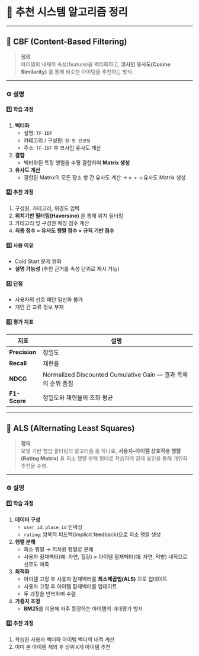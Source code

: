 # 🧩 추천 시스템 알고리즘 정리

---

## 🎯 CBF (Content-Based Filtering)

> **정의**  
> 아이템의 내재적 속성(feature)을 벡터화하고, **코사인 유사도(Cosine Similarity)** 를 통해 비슷한 아이템을 추천하는 방식.

---

### ⚙️ 설명

#### 1️⃣ 학습 과정

1. **벡터화**
   - 설명: `TF-IDF`
   - 카테고리 / 구성원: `원-핫 인코딩`
   - 주소: `TF-IDF` 후 코사인 유사도 계산
2. **결합**
   - 벡터화된 특징 행렬을 수평 결합하여 **Matrix 생성**
3. **유사도 계산**
   - 결합된 Matrix의 모든 장소 쌍 간 유사도 계산 → `n × n` 유사도 Matrix 생성

#### 2️⃣ 추천 과정

1. 구성원, 카테고리, 위경도 입력
2. **위치기반 필터링(Haversine)** 을 통해 위치 필터링
3. 카테고리 및 구성원 매칭 점수 계산
4. **최종 점수 = 유사도 행렬 점수 + 규칙 기반 점수**

#### 3️⃣ 사용 이유

- Cold Start 문제 완화
- **설명 가능성** (추천 근거를 속성 단위로 제시 가능)

#### 4️⃣ 단점

- 사용자의 선호 패턴 일반화 불가
- 개인 간 교류 정보 부재

#### 5️⃣ 평가 지표

| 지표          | 설명                                                          |
| ------------- | ------------------------------------------------------------- |
| **Precision** | 정밀도                                                        |
| **Recall**    | 재현율                                                        |
| **NDCG**      | Normalized Discounted Cumulative Gain — 결과 목록의 순위 품질 |
| **F1-Score**  | 정밀도와 재현율의 조화 평균                                   |

---

## 🎯 ALS (Alternating Least Squares)

> **정의**  
> 모델 기반 협업 필터링의 알고리즘 중 하나로, **사용자–아이템 상호작용 행렬(Rating Matrix)** 을 희소 행렬 분해 형태로 학습하여 잠재 요인을 통해 개인화 추천을 수행.

---

### ⚙️ 설명

#### 1️⃣ 학습 과정

1. **데이터 구성**
   - `user_id`, `place_id` 인덱싱
   - `rating`: 암묵적 피드백(implicit feedback)으로 희소 행렬 생성
2. **행렬 분해**
   - 희소 행렬 → 저차원 행렬로 분해
   - 사용자 잠재벡터(예: 자연, 힐링) × 아이템 잠재벡터(예: 자연, 먹방) 내적으로 선호도 예측
3. **최적화**
   - 아이템 고정 후 사용자 잠재벡터를 **최소제곱법(ALS)** 으로 업데이트
   - 사용자 고정 후 아이템 잠재벡터를 업데이트
   - 두 과정을 반복하며 수렴
4. **가중치 조정**
   - **BM25**를 이용해 자주 등장하는 아이템의 과대평가 방지

#### 2️⃣ 추천 과정

1. 학습된 사용자 벡터와 아이템 벡터의 내적 계산
2. 이미 본 아이템 제외 후 상위 `K`개 아이템 추천

